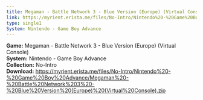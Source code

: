 ```yaml
---
title: Megaman - Battle Network 3 - Blue Version (Europe) (Virtual Console)
link: https://myrient.erista.me/files/No-Intro/Nintendo%20-%20Game%20Boy%20Advance/Megaman%20-%20Battle%20Network%203%20-%20Blue%20Version%20(Europe)%20(Virtual%20Console).zip
type: single1
System: Nintendo - Game Boy Advance
---
```

<b>Game:</b> Megaman - Battle Network 3 - Blue Version (Europe) (Virtual Console)<br>
<b>System:</b> Nintendo - Game Boy Advance<br>
<b>Collection:</b> No-Intro<br>
<b>Download:</b> https://myrient.erista.me/files/No-Intro/Nintendo%20-%20Game%20Boy%20Advance/Megaman%20-%20Battle%20Network%203%20-%20Blue%20Version%20(Europe)%20(Virtual%20Console).zip